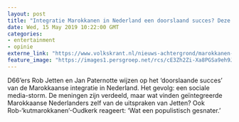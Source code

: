 ```yaml
---
layout: post
title: "Integratie Marokkanen in Nederland een doorslaand succes? Deze twee vinden van wel"
date: Wed, 15 May 2019 10:22:00 GMT
categories: 
- entertainment 
- opinie 
externe_link: "https://www.volkskrant.nl/nieuws-achtergrond/marokkanen-in-nederland-een-doorslaand-succes-dat-is-voor-ons-geen-nieuws~bb14f2ac/"
feature_image: "https://images1.persgroep.net/rcs/cE3Zh2Zi-Xa8PGSa9eh9JgnbUvA/diocontent/14404699/_focus/0.5/0.5/_fill/320/320?appId=93a17a8fd81db0de025c8abd1cca1279&quality=0.85"
---
```


D66’ers Rob Jetten en Jan Paternotte wijzen op het ‘doorslaande succes’ van de Marokkaanse integratie in Nederland. Het gevolg: een sociale media-storm. De meningen zijn verdeeld, maar wat vinden geïntegreerde Marokkaanse Nederlanders zelf van de uitspraken van Jetten? Ook Rob-‘kutmarokkanen’-Oudkerk reageert: ‘Wat een populistisch gesnater.’
